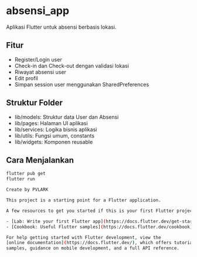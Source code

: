 # absensi_app

Aplikasi Flutter untuk absensi berbasis lokasi.

## Fitur

- Register/Login user
- Check-in dan Check-out dengan validasi lokasi
- Riwayat absensi user
- Edit profil
- Simpan session user menggunakan SharedPreferences

## Struktur Folder

- lib/models: Struktur data User dan Absensi
- lib/pages: Halaman UI aplikasi
- lib/services: Logika bisnis aplikasi
- lib/utils: Fungsi umum, constants
- lib/widgets: Komponen reusable

## Cara Menjalankan

```bash
flutter pub get
flutter run

Create by PVLARK

This project is a starting point for a Flutter application.

A few resources to get you started if this is your first Flutter project:

- [Lab: Write your first Flutter app](https://docs.flutter.dev/get-started/codelab)
- [Cookbook: Useful Flutter samples](https://docs.flutter.dev/cookbook)

For help getting started with Flutter development, view the
[online documentation](https://docs.flutter.dev/), which offers tutorials,
samples, guidance on mobile development, and a full API reference.
```
